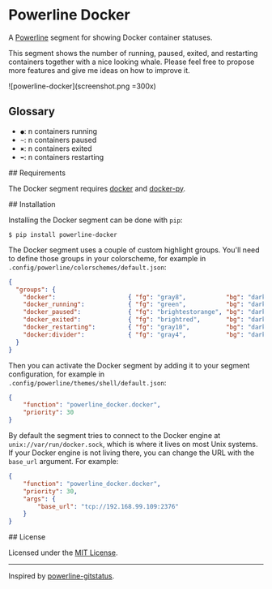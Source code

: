 # Powerline Docker

A [Powerline](https://github.com/powerline/powerline) segment for showing Docker container statuses.

This segment shows the number of running, paused, exited, and restarting containers together with a nice looking whale. Please feel free to propose more features and give me ideas on how to improve it.

![powerline-docker](screenshot.png =300x)

Glossary
--------
- `●`: n containers running
- `~`: n containers paused
- `✖`: n containers exited
- `➥`: n containers restarting

## Requirements

The Docker segment requires [docker](https://docs.docker.com/engine/installation/) and [docker-py](https://docker-py.readthedocs.org).

## Installation

Installing the Docker segment can be done with `pip`:

```
$ pip install powerline-docker
```

The Docker segment uses a couple of custom highlight groups. You'll need to define those groups in your colorscheme, for example in `.config/powerline/colorschemes/default.json`:

```json
{
  "groups": {
    "docker":                    { "fg": "gray8",           "bg": "darkestblue", "attrs": [] },
    "docker_running":            { "fg": "green",           "bg": "darkestblue", "attrs": [] },
    "docker_paused":             { "fg": "brightestorange", "bg": "darkestblue", "attrs": [] },
    "docker_exited":             { "fg": "brightred",       "bg": "darkestblue", "attrs": [] },
    "docker_restarting":         { "fg": "gray10",          "bg": "darkestblue", "attrs": [] },
    "docker:divider":            { "fg": "gray4",           "bg": "darkestblue", "attrs": [] }
  }
}
```

Then you can activate the Docker segment by adding it to your segment configuration, for example in `.config/powerline/themes/shell/default.json`:

```json
{
    "function": "powerline_docker.docker",
    "priority": 30
}
```

By default the segment tries to connect to the Docker engine at `unix://var/run/docker.sock`, which is where it lives on most Unix systems. If your Docker engine is not living there, you can change the URL with the `base_url` argument. For example:

```json
{
    "function": "powerline_docker.docker",
    "priority": 30,
    "args": {
        "base_url": "tcp://192.168.99.109:2376"
    }
}
```

## License

Licensed under the [MIT License](LICENSE).

---

Inspired by [powerline-gitstatus](https://github.com/jaspernbrouwer/powerline-gitstatus).
